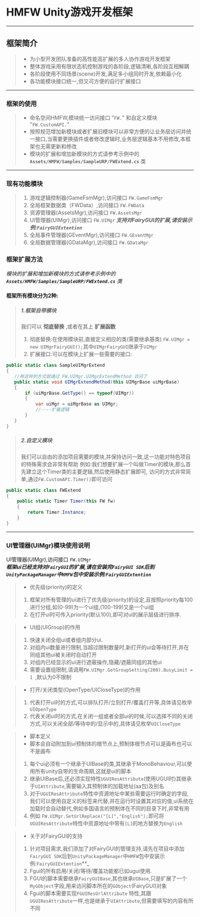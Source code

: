 # HMFW Unity游戏开发框架
***

## 框架简介

>* 为小型开发团队准备的高性能高扩展的多人协作游戏开发框架
>* 整体游戏采用有限状态机控制游戏的各阶段,逻辑清晰,各阶段互相解耦
>* 各阶段使用不同场景(scene)开发,满足多小组同时开发,依赖最小化
>* 各功能模块接口统一,但又可方便的自行扩展接口

***

### 框架的使用

>* 命名空间HMFW,模块统一访问接口 "`FW.`" 和自定义模块 "`FW.CustomAPI.`"
>* 按照规范增加新模块或者扩展旧模块可以非常方便的让业务层访问并统一接口,当需要更换插件或者修改逻辑时,业务层逻辑基本不用修改,本框架也无需更新和修改
>* 模块的扩展和增加新模块的方式请参考示例中的 **`Assets/HMFW/Samples/SampleURP/FWExtend.cs`** 类

***

### 现有功能模块
>1. 游戏逻辑控制器(GameFsmMgr),访问接口 `FW.GameFsmMgr`
>2. 全局框架数据类（FWData）,访问接口 `FW.FWData`
>3. 资源管理器(AssetsMgr),访问接口 `FW.AssetsMgr`
>4. UI管理器(UIMgr),访问接口 `FW.UIMgr` _**支持对FairyGUI的扩展,请安装示例:`FairyGUIExtention`**_
>5. 全局事件管理器(GEventMgr),访问接口 `FW.GEventMgr`
>6. 全局数据管理器(GDataMgr),访问接口 `FW.GDataMgr`

### 框架扩展方法
_模块的扩展和增加新模块的方式请参考示例中的 **`Assets/HMFW/Samples/SampleURP/FWExtend.cs`** 类_
#### 框架所有模块分为2种:
> ##### 1.框架自带模块
> 我们可以 **彻底替换** ,或者在其上 **扩展函数**
>1. 彻底替换:在使用模块前,直接定义相应的类(需要继承基类) `FW.UIMgr = new UIMgrFairyGUI();`其中`UIMgrFairyGUI`继承于`UIMgr`
>2. 扩展接口:可以在模块上扩展一些需要的接口:
 ```csharp
public static class SampleUIMgrExtend
{
    //用这样的方式就通过 FW.UIMgr.UIMgrExtendMethod 访问了
    public static void UIMgrExtendMethod(this UIMgrBase uiMgrBase)
    {
        if (uiMgrBase.GetType() == typeof(UIMgr))
        {
            var uiMgr = uiMgrBase as UIMgr;
            //----扩展逻辑
        }
    }
}
```

> ##### 2.自定义模块
> 我们可以自由的添加项目需要的模块,并保持访问一致,这一功能对特色项目的特殊需求会非常有帮助
> 例如:我们想要扩展一个叫做Timer的模块,那么首先建立这个Timer类的主要逻辑,然后使用静态扩展即可,
> 访问的方式非常简单,通过`FW.CustomAPI.Timer()`即可访问
```csharp
public static class FWExtend
{
    public static Timer Timer(this FW fw)
    {
        return Timer.Instance;
    }
}
```

 ***
### UI管理器(UIMgr)模块使用说明
UI管理器(UIMgr),访问接口 `FW.UIMgr`  
_**框架ui已经支持对`FairyGUI`的扩展,请在安装完`FairyGUI SDK`后到`UnityPackageManager`中`HMFW`包中安装示例:`FairyGUIExtention`**_
>* 优先级(priority)的定义
>1. 框架对所有管理的ui进行了优先级(priority)的设定,且按照priority每100进行分组,如(0-99)为一个ui组,(100-199)又是一个ui组
>2. 在打开ui时可传入priority(默认100),即可对ui的展示层级进行排序.

>* UI组(UIGroup)的作用
>1. 快速关闭全组ui或者组内部分ui.
>2. 对组内ui数量进行限制,当超过限制数量时,新打开的ui会等待打开,并在同组其他ui被关闭时自动打开
>3. 对组内已经显示的ui进行遮蔽操作,隐藏/遮蔽同组的其他ui
>4. 需要设置组限制,请调用`FW.UIMgr.GetGroupSetting(200).BusyLimit = 1 `,默认为0不限制

>* 打开/关闭类型(OpenType/UICloseType)的作用
>1. 代表打开ui时的方式,可以排队打开/立刻打开/覆盖打开等,具体请见枚举`UIOpenType`
>2. 代表关闭ui时的方式,在关闭一组或者全部ui的时候,可以选择不同的关闭方式,可以关闭全部/等待中的/显示中的,具体请见枚举`UICloseType`

>* 脚本定义
>* 脚本会自动附加到ui预制体的根节点上,预制体根节点可以是画布也可以不是画布
>1. 每个ui必须有一个继承于UIBase的类,其继承于MonoBehaviour,可以使用所有unity自带的生命周期,这就是ui的脚本
>2. 继承UIBase后,还必须实现特性`UGUIResAttribute`(使用UGUI时)其继承于`UIAttribute`,需要输入其预制体的加载地址(aa包)及别名
>3. 对于`UGUIResAttribute`特性中资源地址中某些需要运行时确定的字段,我们可以使用自定义的标签来代替,并在运行时设置其对应的值,ui系统在加载时会自动替代,例如多国语言的预制体在不同的目录下时,非常有用
>4. 例如 `FW.UIMgr.SetUrlReplace("[L]","English");`即可将`UGUIResAttribute`特性中资源地址中带有`[L]`的地方替换为`English`

>* 关于对FairyGUI的支持
>1. 针对项目需求,我们添加了对FairyGUI的管理支持,请先在项目中添加`FairyGUI SDK`后到`UnityPackageManager`中`HMFW`包中安装示例:`FairyGUIExtention`**_
>2. Fgui的所有启用/关闭/等待/覆盖功能都已如ugui使用.
>3. FGUI的脚本需要继承`FairyGUIBase`,其也继承`UIBase`,只是扩展了一个`MyGObject`字段,用来访问脚本所在的`GObject`(FairyGUI)对象
>4. Fgui的脚本需要实现`FGUIResUrlAttribute` 特性,其跟`UGUIResAttribute`一样,也是继承于`UIAttribute`,但需要填写的内容有所不同
